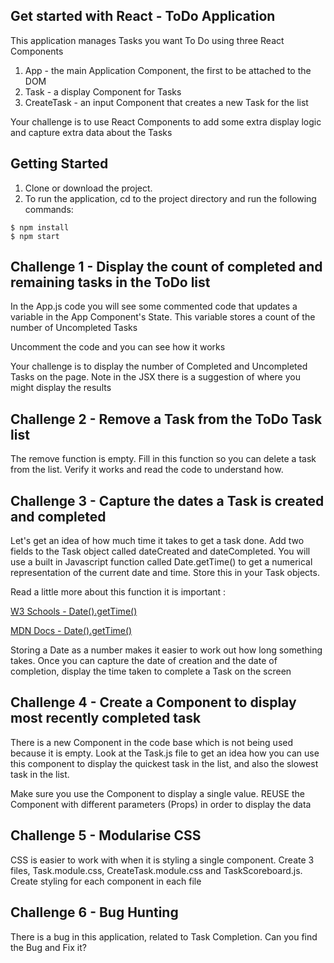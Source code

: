 ## Get started with React - ToDo Application

This application manages Tasks you want To Do using three React Components

1. App - the main Application Component, the first to be attached to the DOM
2. Task - a display Component for Tasks
3. CreateTask - an input Component that creates a new Task for the list

Your challenge is to use React Components to add some extra display logic and capture extra data
about the Tasks

## Getting Started
1. Clone or download the project.
2. To run the application, cd to the project directory and run the following commands:

```
$ npm install
$ npm start
```
## Challenge 1 - Display the count of completed and remaining tasks in the ToDo list

In the App.js code you will see some commented code that updates a variable in the App Component's State. This variable stores a count of the number of Uncompleted Tasks

Uncomment the code and you can see how it works

Your challenge is to display the number of Completed and Uncompleted Tasks on the page. Note in the JSX there is a suggestion of where you might display the results

## Challenge 2 - Remove a Task from the ToDo Task list

The remove function is empty. Fill in this function so you can delete a task from the list. Verify it works and read the code to understand how.

## Challenge 3 - Capture the dates a Task is created and completed

Let's get an idea of how much time it takes to get a task done. Add two fields to the Task object called dateCreated and dateCompleted. You will use a built in Javascript function called Date.getTime() to get a numerical representation of the current date and time. Store this in your Task objects.

Read a little more about this function it is important :

[W3 Schools - Date().getTime()](https://www.w3schools.com/jsref/jsref_gettime.asp)

[MDN Docs - Date().getTime()](https://developer.mozilla.org/en-US/docs/Web/JavaScript/Reference/Global_Objects/Date/getTime)

Storing a Date as a number makes it easier to work out how long something takes. Once you can capture the date of creation and the date of completion, display the time taken to complete a Task on the screen

## Challenge 4 - Create a Component to display most recently completed task

There is a new Component in the code base which is not being used because it is empty. Look at the Task.js file to get an idea how you can use this component to display the quickest task in the list, and also the slowest task in the list.

Make sure you use the Component to display a single value. REUSE the Component with different parameters (Props) in order to display the data

## Challenge 5 - Modularise CSS

CSS is easier to work with when it is styling a single component. Create 3 files, Task.module.css, CreateTask.module.css and TaskScoreboard.js. Create styling for each component in each file

## Challenge 6 - Bug Hunting

There is a bug in this application, related to Task Completion. Can you find the Bug and Fix it?
